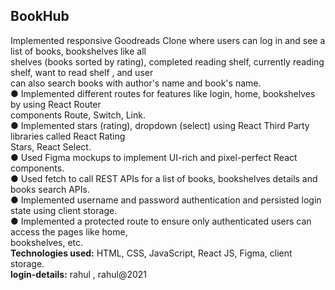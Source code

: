 ## BookHub ##
Implemented responsive Goodreads Clone where users can log in and see a list of books, bookshelves like all\
shelves (books sorted by rating), completed reading shelf, currently reading shelf, want to read shelf , and user\
can also search books with author's name and book's name.\
● Implemented different routes for features like login, home, bookshelves by using React Router\
components Route, Switch, Link.\
● Implemented stars (rating), dropdown (select) using React Third Party libraries called React Rating\
Stars, React Select.\
● Used Figma mockups to implement UI-rich and pixel-perfect React components.\
● Used fetch to call REST APIs for a list of books, bookshelves details and books search APIs.\
● Implemented username and password authentication and persisted login state using client storage.\
● Implemented a protected route to ensure only authenticated users can access the pages like home,\
bookshelves, etc.\
**Technologies used:** HTML, CSS, JavaScript, React JS, Figma, client storage.\
**login-details:** rahul , rahul@2021
